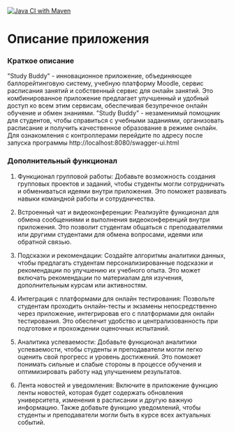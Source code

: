 [![Java CI with Maven](https://github.com/woodemai/study-buddy-api/actions/workflows/maven.yml/badge.svg)](https://github.com/woodemai/study-buddy-api/actions/workflows/maven.yml)
# Описание приложения

### Краткое описание

"Study Buddy" - инновационное приложение, объединяющее баллорейтинговую систему, учебную платформу Moodle, сервис
расписания занятий и собственный сервис для онлайн занятий. Это комбинированное приложение предлагает улучшенный и
удобный доступ ко всем этим сервисам, обеспечивая безупречное онлайн обучение и обмен знаниями. "Study Buddy" -
незаменимый помощник для студентов, чтобы справиться с учебными заданиями, организовать расписание и получить
качественное образование в режиме онлайн.
Для ознакомления с контроллерами перейдите по адресу после запуска программы
http://localhost:8080/swagger-ui.html

### Дополнительный функционал

1. Функционал групповой работы: Добавьте возможность создания групповых проектов и заданий, чтобы студенты могли
   сотрудничать и обмениваться идеями внутри приложения. Это поможет развивать навыки командной работы и сотрудничества.

2. Встроенный чат и видеоконференции: Реализуйте функционал для обмена сообщениями и выполнения видеоконференций внутри
   приложения. Это позволит студентам общаться с преподавателями или другими студентами для обмена вопросами, идеями или
   обратной связью.

3. Подсказки и рекомендации: Создайте алгоритмы аналитики данных, чтобы предлагать студентам персонализированные
   подсказки и рекомендации по улучшению их учебного опыта. Это может включать рекомендации по материалам для изучения,
   дополнительным курсам или активностям.

4. Интеграция с платформами для онлайн тестирования: Позвольте студентам проходить онлайн-тесты и экзамены
   непосредственно через приложение, интегрировав его с платформами для онлайн тестирования. Это обеспечит удобство и
   централизованность при подготовке и прохождении оценочных испытаний.

5. Аналитика успеваемости: Добавьте функционал аналитики успеваемости, чтобы студенты и преподаватели могли легко
   оценить свой прогресс и уровень достижений. Это поможет понимать сильные и слабые стороны в процессе обучения и
   оптимизировать работу над улучшением результатов.

6. Лента новостей и уведомления: Включите в приложение функцию ленты новостей, которая будет содержать обновления
   университета, изменения в расписании и другую важную информацию. Также добавьте функцию уведомлений, чтобы студенты и
   преподаватели могли быть в курсе всех актуальных событий.
